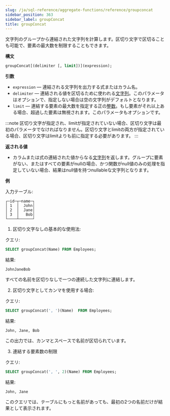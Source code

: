 ```yaml
---
slug: /ja/sql-reference/aggregate-functions/reference/groupconcat
sidebar_position: 363
sidebar_label: groupConcat
title: groupConcat
---
```


文字列のグループから連結された文字列を計算します。区切り文字で区切ることも可能で、要素の最大数を制限することもできます。

**構文**

``` sql
groupConcat[(delimiter [, limit])](expression);
```

**引数**

- `expression` — 連結される文字列を出力する式またはカラム名。
- `delimiter` — 連結される値を区切るために使われる[文字列](../../../sql-reference/data-types/string.md)。このパラメータはオプションで、指定しない場合は空の文字列がデフォルトとなります。
- `limit` — 連結する要素の最大数を指定する正の[整数](../../../sql-reference/data-types/int-uint.md)。もし要素がそれ以上ある場合、超過した要素は無視されます。このパラメータもオプションです。

:::note
区切り文字が指定され、limitが指定されていない場合、区切り文字は最初のパラメータでなければなりません。区切り文字とlimitの両方が指定されている場合、区切り文字はlimitよりも前に指定する必要があります。
:::

**返される値**

- カラムまたは式の連結された値からなる[文字列](../../../sql-reference/data-types/string.md)を返します。グループに要素がない、またはすべての要素がnullの場合、かつ関数がnull値のみの処理を指定していない場合、結果はnull値を持つnullableな文字列となります。

**例**

入力テーブル:

``` text
┌─id─┬─name─┐
│ 1  │  John│
│ 2  │  Jane│
│ 3  │   Bob│
└────┴──────┘
```

1. 区切り文字なしの基本的な使用法:

クエリ:

``` sql
SELECT groupConcat(Name) FROM Employees;
```

結果:

``` text
JohnJaneBob
```

すべての名前を区切りなしで一つの連続した文字列に連結します。


2. 区切り文字としてカンマを使用する場合:

クエリ:

``` sql
SELECT groupConcat(', ')(Name)  FROM Employees;
```

結果:

``` text
John, Jane, Bob
```

この出力では、カンマとスペースで名前が区切られています。


3. 連結する要素数の制限

クエリ:

``` sql
SELECT groupConcat(', ', 2)(Name) FROM Employees;
```

結果:

``` text
John, Jane
```

このクエリでは、テーブルにもっと名前があっても、最初の2つの名前だけが結果として表示されます。
